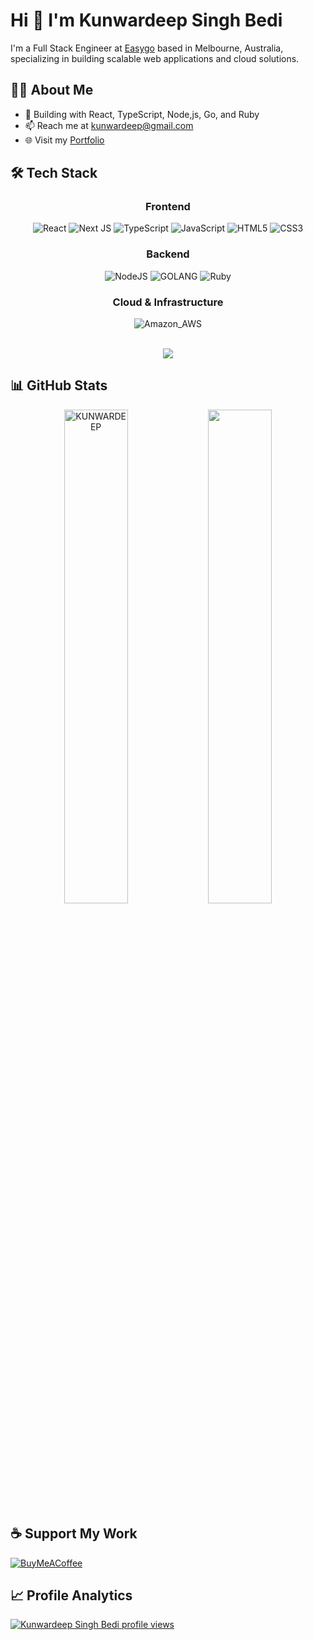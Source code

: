 # Hi 👋 I'm Kunwardeep Singh Bedi

I'm a Full Stack Engineer at [Easygo](https://easygo.io/) based in Melbourne, Australia, specializing in building scalable web applications and cloud solutions.

## 👨‍💻 About Me
- 🚀 Building with React, TypeScript, Node,js, Go, and Ruby
- 📫 Reach me at [kunwardeep@gmail.com](mailto:kunwardeep@gmail.com)
- 🌐 Visit my [Portfolio](https://kunwardeep.com/)

## 🛠 Tech Stack

<div align="center">

### Frontend
![React](https://img.shields.io/badge/react-%2320232a.svg?style=for-the-badge&logo=react&logoColor=%2361DAFB)
![Next JS](https://img.shields.io/badge/Next-black?style=for-the-badge&logo=next.js&logoColor=white)
![TypeScript](https://img.shields.io/badge/typescript-%23007ACC.svg?style=for-the-badge&logo=typescript&logoColor=white)
![JavaScript](https://img.shields.io/badge/javascript-%23323330.svg?style=for-the-badge&logo=javascript&logoColor=%23F7DF1E)
![HTML5](https://img.shields.io/badge/html5-%23E34F26.svg?style=for-the-badge&logo=html5&logoColor=white)
![CSS3](https://img.shields.io/badge/css3-%231572B6.svg?style=for-the-badge&logo=css3&logoColor=white)

### Backend
![NodeJS](https://img.shields.io/badge/node.js-6DA55F?style=for-the-badge&logo=node.js&logoColor=white)
![GOLANG](https://img.shields.io/badge/golang-%23F24E1E.svg?style=for-the-badge&logo=go&logoColor=white)
![Ruby](https://img.shields.io/badge/Ruby-%23593d88.svg?style=for-the-badge&logo=ruby&logoColor=white)

### Cloud & Infrastructure
![Amazon_AWS](https://img.shields.io/badge/Amazon_AWS-FF9900?style=for-the-badge&logo=amazonaws&logoColor=white)

<br>
<img align="center" src="https://github-readme-stats.vercel.app/api/top-langs/?username=kunwardeep&theme=dark&layout=compact&langs_count=8&hide_title=true"/>
</div>

## 📊 GitHub Stats

<p align=center>
  <div align=center>
    <img align="center" width="45%" src="https://github-readme-streak-stats.herokuapp.com/?user=KUNWARDEEP&theme=react&border=61dafb&hide_border=true" alt="KUNWARDEEP" />
    <img align="center" width="45%" src="https://github-readme-stats.vercel.app/api?username=KUNWARDEEP&show_icons=true&theme=react&border_color=61dafb&hide_border=true" />
  </div>
</p>

<!-- ## 🏆 GitHub Trophies
![](https://github-profile-trophy.vercel.app/?username=KUNWARDEEP&theme=nord&column=6&margin-w=15&margin-h=15) -->

## ☕ Support My Work
[![BuyMeACoffee](https://img.shields.io/badge/Buy%20Me%20a%20Coffee-ffdd00?style=for-the-badge&logo=buy-me-a-coffee&logoColor=black)](https://buymeacoffee.com/kunwardeep)

## 📈 Profile Analytics
[![Kunwardeep Singh Bedi profile views](https://u8views.com/api/v1/github/profiles/13211086/views/day-week-month-total-count.svg)](https://u8views.com/github/kunwardeep)

